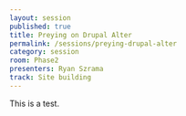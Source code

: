 ```yaml
---
layout: session
published: true
title: Preying on Drupal Alter
permalink: /sessions/preying-drupal-alter
category: session
room: Phase2
presenters: Ryan Szrama
track: Site building
---
```


<div class="HELLO">This is a test.</div>
